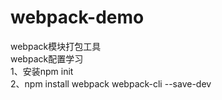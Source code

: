 # webpack-demo 
webpack模块打包工具<br/>
webpack配置学习 <br/>
1、安装npm init <br/>
2、npm install webpack webpack-cli --save-dev<br/>
